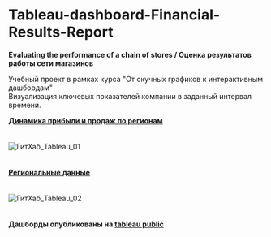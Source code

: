 # Tableau-dashboard-Financial-Results-Report
**Evaluating the performance of a chain of stores / Оценка результатов работы сети магазинов**

Учебный проект в рамках курса "От скучных графиков к интерактивным дашбордам"<br>
Визуализация ключевых показателей компании в заданный интервал времени.<br>

**[Динамика прибыли и продаж по регионам](https://public.tableau.com/app/profile/elena.tratcevskaia/viz/Profitandsalesdynamicsbyregion_/sheet4)**<br>
<br><br>
![ГитХаб_Tableau_01](https://user-images.githubusercontent.com/110056199/213932994-0ff72c82-1d40-4551-921b-feb6fc5a2364.jpg)<br>
<br><br>
**[Региональные данные](https://public.tableau.com/app/profile/elena.tratcevskaia/viz/Regionaldata_16537535877420/sheet5)**<br>
<br><br>
![ГитХаб_Tableau_02](https://user-images.githubusercontent.com/110056199/213933462-bf8926af-8aa6-4dee-8065-a823aef41f7e.jpg)<br>
<br><br>
**Дашборды опубликованы на [tableau public](https://public.tableau.com/app/profile/elena.tratcevskaia/viz/Regionaldata_16537535877420/sheet5)**
<br><br>
